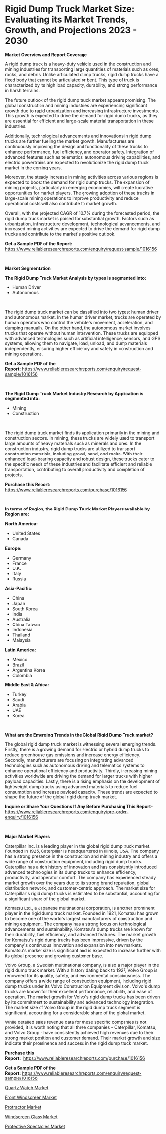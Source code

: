 <p><h1>Rigid Dump Truck Market Size: Evaluating its Market Trends, Growth, and Projections 2023 - 2030</h1></p><p><strong>Market Overview and Report Coverage</strong></p>
<p><p>A rigid dump truck is a heavy-duty vehicle used in the construction and mining industries for transporting large quantities of materials such as ores, rocks, and debris. Unlike articulated dump trucks, rigid dump trucks have a fixed body that cannot be articulated or bent. This type of truck is characterized by its high load capacity, durability, and strong performance in harsh terrains.</p><p>The future outlook of the rigid dump truck market appears promising. The global construction and mining industries are experiencing significant growth due to rapid urbanization and increasing infrastructure investments. This growth is expected to drive the demand for rigid dump trucks, as they are essential for efficient and large-scale material transportation in these industries.</p><p>Additionally, technological advancements and innovations in rigid dump trucks are further fueling the market growth. Manufacturers are continuously improving the design and functionality of these trucks to enhance performance, fuel efficiency, and operator safety. Integration of advanced features such as telematics, autonomous driving capabilities, and electric powertrains are expected to revolutionize the rigid dump truck market in the coming years.</p><p>Moreover, the steady increase in mining activities across various regions is expected to boost the demand for rigid dump trucks. The expansion of mining projects, particularly in emerging economies, will create lucrative opportunities for market players. The growing adoption of these trucks in large-scale mining operations to improve productivity and reduce operational costs will also contribute to market growth.</p><p>Overall, with the projected CAGR of 10.7% during the forecasted period, the rigid dump truck market is poised for substantial growth. Factors such as urbanization, infrastructure development, technological advancements, and increased mining activities are expected to drive the demand for rigid dump trucks and contribute to the market's positive outlook.</p></p>
<p><strong>Get a Sample PDF of the Report:</strong> <a href="https://www.reliableresearchreports.com/enquiry/request-sample/1016156">https://www.reliableresearchreports.com/enquiry/request-sample/1016156</a></p>
<p>&nbsp;</p>
<p><strong>Market Segmentation</strong></p>
<p><strong>The Rigid Dump Truck Market Analysis by types is segmented into:</strong></p>
<p><ul><li>Human Driver</li><li>Autonomous</li></ul></p>
<p>&nbsp;</p>
<p><p>The rigid dump truck market can be classified into two types: human driver and autonomous market. In the human driver market, trucks are operated by human operators who control the vehicle's movement, acceleration, and dumping manually. On the other hand, the autonomous market involves trucks that operate without human intervention. These trucks are equipped with advanced technologies such as artificial intelligence, sensors, and GPS systems, allowing them to navigate, load, unload, and dump materials independently, ensuring higher efficiency and safety in construction and mining operations.</p></p>
<p><strong>Get a Sample PDF of the Report:</strong>&nbsp;<a href="https://www.reliableresearchreports.com/enquiry/request-sample/1016156">https://www.reliableresearchreports.com/enquiry/request-sample/1016156</a></p>
<p>&nbsp;</p>
<p><strong>The Rigid Dump Truck Market Industry Research by Application is segmented into:</strong></p>
<p><ul><li>Mining</li><li>Construction</li></ul></p>
<p>&nbsp;</p>
<p><p>The rigid dump truck market finds its application primarily in the mining and construction sectors. In mining, these trucks are widely used to transport large amounts of heavy materials such as minerals and ores. In the construction industry, rigid dump trucks are utilized to transport construction materials, including gravel, sand, and rocks. With their enhanced load-bearing capacity and robust design, these trucks cater to the specific needs of these industries and facilitate efficient and reliable transportation, contributing to overall productivity and completion of projects.</p></p>
<p><strong>Purchase this Report:</strong>&nbsp; <a href="https://www.reliableresearchreports.com/purchase/1016156">https://www.reliableresearchreports.com/purchase/1016156</a></p>
<p>&nbsp;</p>
<p><strong>In terms of Region, the Rigid Dump Truck Market Players available by Region are:</strong></p>
<p>
    <p> <strong> North America: </strong>
        <ul>
            <li>United States</li>
            <li>Canada</li>
        </ul>
        </p> 
    <p> <strong> Europe: </strong>
        <ul>
            <li>Germany</li>
            <li>France</li>
            <li>U.K.</li>
            <li>Italy</li>
            <li>Russia</li>
        </ul>
        </p> 
    <p> <strong> Asia-Pacific: </strong>
        <ul>
            <li>China</li>
            <li>Japan</li>
            <li>South Korea</li>
            <li>India</li>
            <li>Australia</li>
            <li>China Taiwan</li>
            <li>Indonesia</li>
            <li>Thailand</li>
            <li>Malaysia</li>
        </ul>
        </p> 
    <p> <strong> Latin America: </strong>
        <ul>
            <li>Mexico</li>
            <li>Brazil</li>
            <li>Argentina Korea</li>
            <li>Colombia</li>
        </ul>
        </p> 
    <p> <strong> Middle East & Africa: </strong>
        <ul>
            <li>Turkey</li>
            <li>Saudi</li>
            <li>Arabia</li>
            <li>UAE</li>
            <li>Korea</li>
        </ul>
    </p>
    </p>
<p>&nbsp;</p>
<p><strong>What are the Emerging Trends in the Global Rigid Dump Truck market?</strong></p>
<p><p>The global rigid dump truck market is witnessing several emerging trends. Firstly, there is a growing demand for electric or hybrid dump trucks to reduce greenhouse gas emissions and increase energy efficiency. Secondly, manufacturers are focusing on integrating advanced technologies such as autonomous driving and telematics systems to enhance operational efficiency and productivity. Thirdly, increasing mining activities worldwide are driving the demand for larger trucks with higher payload capacities. Lastly, there is a rising emphasis on the development of lightweight dump trucks using advanced materials to reduce fuel consumption and increase payload capacity. These trends are expected to shape the future of the global rigid dump truck market.</p></p>
<p><strong>Inquire or Share Your Questions If Any Before Purchasing This Report</strong>- <a href="https://www.reliableresearchreports.com/enquiry/pre-order-enquiry/1016156">https://www.reliableresearchreports.com/enquiry/pre-order-enquiry/1016156</a></p>
<p>&nbsp;</p>
<p><strong>Major Market Players</strong></p>
<p><p>Caterpillar Inc. is a leading player in the global rigid dump truck market. Founded in 1925, Caterpillar is headquartered in Illinois, USA. The company has a strong presence in the construction and mining industry and offers a wide range of construction equipment, including rigid dump trucks. Caterpillar has a rich history of innovation and has consistently introduced advanced technologies in its dump trucks to enhance efficiency, productivity, and operator comfort. The company has experienced steady market growth over the years due to its strong brand reputation, global distribution network, and customer-centric approach. The market size for Caterpillar's rigid dump trucks is estimated to be substantial, accounting for a significant share of the global market.</p><p>Komatsu Ltd., a Japanese multinational corporation, is another prominent player in the rigid dump truck market. Founded in 1921, Komatsu has grown to become one of the world's largest manufacturers of construction and mining equipment. The company has a strong focus on technological advancements and sustainability. Komatsu's dump trucks are known for their durability, fuel efficiency, and advanced features. The market growth for Komatsu's rigid dump trucks has been impressive, driven by the company's continuous innovation and expansion into new markets. Komatsu's market size is significant and is expected to increase further with its global presence and growing customer base.</p><p>Volvo Group, a Swedish multinational company, is also a major player in the rigid dump truck market. With a history dating back to 1927, Volvo Group is renowned for its quality, safety, and environmental consciousness. The company offers a wide range of construction equipment, including rigid dump trucks under its Volvo Construction Equipment division. Volvo's dump trucks are known for their excellent performance, reliability, and ease of operation. The market growth for Volvo's rigid dump trucks has been driven by its commitment to sustainability and advanced technology integration. The market size of Volvo Group in the rigid dump truck segment is significant, accounting for a considerable share of the global market.</p><p>While detailed sales revenue data for these specific companies is not provided, it is worth noting that all three companies - Caterpillar, Komatsu, and Volvo Group - have consistently achieved high revenues due to their strong market position and customer demand. Their market growth and size indicate their prominence and success in the rigid dump truck market.</p></p>
<p><strong>Purchase this Report:</strong>&nbsp;&nbsp;<a href="https://www.reliableresearchreports.com/purchase/1016156">https://www.reliableresearchreports.com/purchase/1016156</a></p>
<p></p>
<p><strong>Get a Sample PDF of the Report:</strong>&nbsp;<a href="https://www.reliableresearchreports.com/enquiry/request-sample/1016156">https://www.reliableresearchreports.com/enquiry/request-sample/1016156</a></p>
<p><p><a href="https://medium.com/@reportprime03/quartz-watch-market-comprehensive-assessment-by-type-application-and-geography-484d98490600">Quartz Watch Market</a></p><p><a href="https://github.com/vimar16th/Market-Research-Report-List-1/blob/main/front-windscreen-market.md">Front Windscreen Market</a></p><p><a href="https://medium.com/@reportprime01/protractor-market-trends-forecast-and-competitive-analysis-to-2030-ed273e34245b">Protractor Market</a></p><p><a href="https://github.com/sofayahoo2023/Market-Research-Report-List-1/blob/main/windscreen-glass-market.md">Windscreen Glass Market</a></p><p><a href="https://medium.com/@ridhantakke90/protective-spectacles-market-competitive-analysis-market-trends-and-forecast-to-2030-8214f0144a89">Protective Spectacles Market</a></p></p>